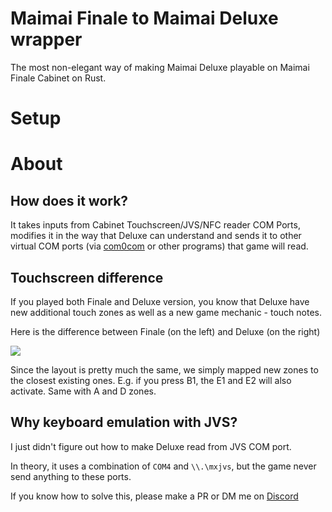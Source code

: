 # Maimai Finale to Maimai Deluxe wrapper

The most non-elegant way of making Maimai Deluxe playable on Maimai Finale Cabinet on Rust.

# Setup


# About


## How does it work?
It takes inputs from Cabinet Touchscreen/JVS/NFC reader COM Ports, modifies it in the way that Deluxe can understand
and sends it to other virtual COM ports (via [com0com]() or other programs) that game will read.
## Touchscreen difference
If you played both Finale and Deluxe version, you know that Deluxe have new additional touch zones as well as a new game mechanic - touch notes.

Here is the difference between Finale (on the left) and Deluxe (on the right) 

![](https://i.imgur.com/w8sUFHy.png)

Since the layout is pretty much the same, we simply mapped new zones to the closest existing ones. 
E.g. if you press B1, the E1 and E2 will also activate.
Same with A and D zones.

## Why keyboard emulation with JVS?

I just didn't figure out how to make Deluxe read from JVS COM port. 

In theory, it uses a combination of `COM4` and `\\.\mxjvs`, but the game never send anything to these ports.

If you know how to solve this, please make a PR or DM me on [Discord](https://discordapp.com/users/161178211596763137)
